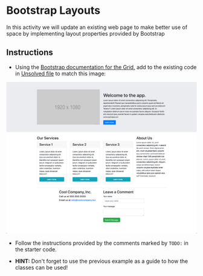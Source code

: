# Bootstrap Layouts

In this activity we will update an existing web page to make better use of space by implementing layout properties provided by Bootstrap

## Instructions

* Using the [Bootstrap documentation for the Grid,](https://getbootstrap.com/docs/4.5/layout/grid/) add to the existing code in [Unsolved file](./Unsolved/index.html) to match this image:

![The solution shows a page layout with multiple rows and columns using Bootstrap's grid system.](./solved-screenshot.png)

* Follow the instructions provided by the comments marked by `TODO:` in the starter code.

* **HINT:** Don't forget to use the previous example as a guide to how the classes can be used!
